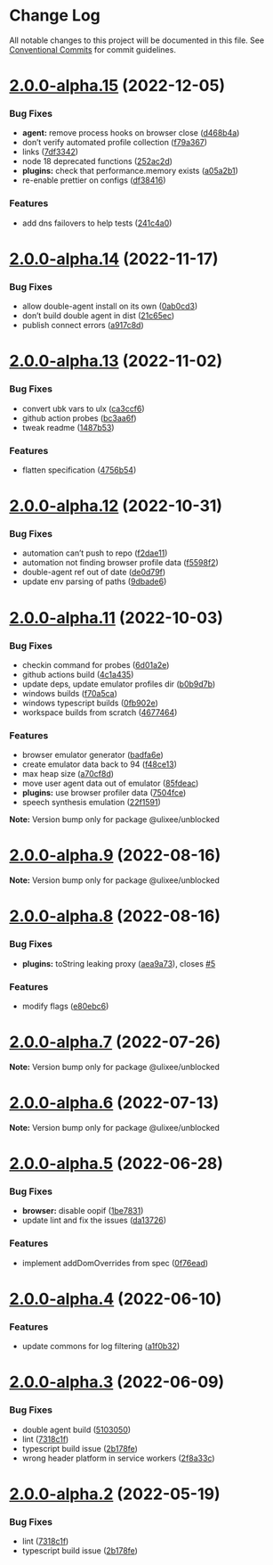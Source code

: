 # Change Log

All notable changes to this project will be documented in this file.
See [Conventional Commits](https://conventionalcommits.org) for commit guidelines.

# [2.0.0-alpha.15](https://github.com/ulixee/ulixee/compare/v2.0.0-alpha.14...v2.0.0-alpha.15) (2022-12-05)


### Bug Fixes

* **agent:** remove process hooks on browser close ([d468b4a](https://github.com/ulixee/ulixee/commit/d468b4aba38b0f3cd800b1dc241586265ff13a38))
* don’t verify automated profile collection ([f79a367](https://github.com/ulixee/ulixee/commit/f79a367a13d59fd7d355d959a5e90df52b48f146))
* links ([7df3342](https://github.com/ulixee/ulixee/commit/7df3342339ce3f2d594d634ba9c8c1c5b617737b))
* node 18 deprecated functions ([252ac2d](https://github.com/ulixee/ulixee/commit/252ac2dfd3c46c58ed8261b69e72da074f45ca92))
* **plugins:** check that performance.memory exists ([a05a2b1](https://github.com/ulixee/ulixee/commit/a05a2b1f74aa86ec000427427eeb799f77a4cd74))
* re-enable prettier on configs ([df38416](https://github.com/ulixee/ulixee/commit/df38416e59d83134f9114701dfda778bfa23fe36))


### Features

* add dns failovers to help tests ([241c4a0](https://github.com/ulixee/ulixee/commit/241c4a0b0c3a34ec2ea0d10cc9972f779ba1082e))





# [2.0.0-alpha.14](https://github.com/ulixee/ulixee/compare/v2.0.0-alpha.13...v2.0.0-alpha.14) (2022-11-17)


### Bug Fixes

* allow double-agent install on its own ([0ab0cd3](https://github.com/ulixee/ulixee/commit/0ab0cd3968199485342f97a006ec40a3855d6331))
* don’t build double agent in dist ([21c65ec](https://github.com/ulixee/ulixee/commit/21c65ec3ef2ac1865d5383dd298885d04d40ea38))
* publish connect errors ([a917c8d](https://github.com/ulixee/ulixee/commit/a917c8dca16ac9220f8d6e4aab41f5fa71d1bc9b))





# [2.0.0-alpha.13](https://github.com/ulixee/ulixee/compare/v2.0.0-alpha.12...v2.0.0-alpha.13) (2022-11-02)


### Bug Fixes

* convert ubk vars to ulx ([ca3ccf6](https://github.com/ulixee/ulixee/commit/ca3ccf6f6d6b8783507f4155d8b5b9a7bbee0313))
* github action probes ([bc3aa6f](https://github.com/ulixee/ulixee/commit/bc3aa6fbe62a9b2335e34e9bad3d359d4884ca8f))
* tweak readme ([1487b53](https://github.com/ulixee/ulixee/commit/1487b534bb679efad2c7df5254f8bfbfec28fbfd))


### Features

* flatten specification ([4756b54](https://github.com/ulixee/ulixee/commit/4756b546f081373dc66869dab543e306caad32a6))





# [2.0.0-alpha.12](https://github.com/ulixee/ulixee/compare/v2.0.0-alpha.11...v2.0.0-alpha.12) (2022-10-31)


### Bug Fixes

* automation can’t push to repo ([f2dae11](https://github.com/ulixee/ulixee/commit/f2dae111334aa8f6dfd38e7adb64c322bd6986c9))
* automation not finding browser profile data ([f5598f2](https://github.com/ulixee/ulixee/commit/f5598f2f1dd03cea8b974232e08da7f488acb52b))
* double-agent ref out of date ([de0d79f](https://github.com/ulixee/ulixee/commit/de0d79fb37590463724f1b57bef70d6e6f3d62a9))
* update env parsing of paths ([9dbade6](https://github.com/ulixee/ulixee/commit/9dbade6214ac1abb00eec47c7e1b16669b558a58))





# [2.0.0-alpha.11](https://github.com/ulixee/ulixee/compare/v2.0.0-alpha.10...v2.0.0-alpha.11) (2022-10-03)


### Bug Fixes

* checkin command for probes ([6d01a2e](https://github.com/ulixee/ulixee/commit/6d01a2e90c682f0fa62732ae6c4510a573a365c4))
* github actions build ([4c1a435](https://github.com/ulixee/ulixee/commit/4c1a4351be2ca3d1e7c0bfb37de9e805af93b150))
* update deps, update emulator profiles dir ([b0b9d7b](https://github.com/ulixee/ulixee/commit/b0b9d7b7294cf60b462b5b6756f5447b578cbe22))
* windows builds ([f70a5ca](https://github.com/ulixee/ulixee/commit/f70a5cac40010d88a876e54664e249d8d49b6531))
* windows typescript builds ([0fb902e](https://github.com/ulixee/ulixee/commit/0fb902edfcf6427c2c7fc1b0fcc131815a367bf5))
* workspace builds from scratch ([4677464](https://github.com/ulixee/ulixee/commit/46774643e0aad907817236323a96936ebefa8b7e))


### Features

* browser emulator generator ([badfa6e](https://github.com/ulixee/ulixee/commit/badfa6ed2397c2dd1dfcff78bd44cc5adca6a130))
* create emulator data back to 94 ([f48ce13](https://github.com/ulixee/ulixee/commit/f48ce136b815e261a25008cf3ba50093ccebc177))
* max heap size ([a70cf8d](https://github.com/ulixee/ulixee/commit/a70cf8dfc2fadb04bd2225505c60eb12ae7c7e20))
* move user agent data out of emulator ([85fdeac](https://github.com/ulixee/ulixee/commit/85fdeacc0aef4343cd0d0abec87eecc783cd7d85))
* **plugins:** use browser profiler data ([7504fce](https://github.com/ulixee/ulixee/commit/7504fce1e9778e3dfdf4d71c5dce0602a62bfda0))
* speech synthesis emulation ([22f1591](https://github.com/ulixee/ulixee/commit/22f1591c5efbd10789c844fc28f18e0364d0443f))







**Note:** Version bump only for package @ulixee/unblocked





# [2.0.0-alpha.9](https://github.com/ulixee/ulixee/compare/v2.0.0-alpha.8...v2.0.0-alpha.9) (2022-08-16)

**Note:** Version bump only for package @ulixee/unblocked





# [2.0.0-alpha.8](https://github.com/ulixee/ulixee/compare/v2.0.0-alpha.7...v2.0.0-alpha.8) (2022-08-16)


### Bug Fixes

* **plugins:** toString leaking proxy ([aea9a73](https://github.com/ulixee/ulixee/commit/aea9a735ed4b19b884140ab68348683a13b786c6)), closes [#5](https://github.com/ulixee/ulixee/issues/5)


### Features

* modify flags ([e80ebc6](https://github.com/ulixee/ulixee/commit/e80ebc607f75026668803e5f46531d0754aeb65d))





# [2.0.0-alpha.7](https://github.com/ulixee/ulixee/compare/v2.0.0-alpha.6...v2.0.0-alpha.7) (2022-07-26)

**Note:** Version bump only for package @ulixee/unblocked





# [2.0.0-alpha.6](https://github.com/ulixee/ulixee/compare/v2.0.0-alpha.5...v2.0.0-alpha.6) (2022-07-13)

**Note:** Version bump only for package @ulixee/unblocked





# [2.0.0-alpha.5](https://github.com/ulixee/ulixee/compare/v2.0.0-alpha.4...v2.0.0-alpha.5) (2022-06-28)


### Bug Fixes

* **browser:** disable oopif ([1be7831](https://github.com/ulixee/ulixee/commit/1be7831d4373d433ef5e7d9b282c3306c898e0e5))
* update lint and fix the issues ([da13726](https://github.com/ulixee/ulixee/commit/da13726fa4bd6791e1c9f3a32580dea09bd89572))


### Features

* implement addDomOverrides from spec ([0f76ead](https://github.com/ulixee/ulixee/commit/0f76eadea61c16d40e14ffceeec276a4b65c0071))





# [2.0.0-alpha.4](https://github.com/ulixee/ulixee/compare/v2.0.0-alpha.3...v2.0.0-alpha.4) (2022-06-10)


### Features

* update commons for log filtering ([a1f0b32](https://github.com/ulixee/ulixee/commit/a1f0b3273144250aaa72f6950e76db016a5d074f))





# [2.0.0-alpha.3](https://github.com/ulixee/ulixee/compare/v2.0.0-alpha.1...v2.0.0-alpha.3) (2022-06-09)


### Bug Fixes

* double agent build ([5103050](https://github.com/ulixee/ulixee/commit/510305084c8e2d20d9dc8380913ab15676b2fcc8))
* lint ([7318c1f](https://github.com/ulixee/ulixee/commit/7318c1f7883679a9a26cf0725e016c52fa8a7f6f))
* typescript build issue ([2b178fe](https://github.com/ulixee/ulixee/commit/2b178fe2d30923a7a970636a42ab9e78bbaa79a3))
* wrong header platform in service workers ([2f8a33c](https://github.com/ulixee/ulixee/commit/2f8a33c1e130614429e83cd1fb3c7839a46974b2))





# [2.0.0-alpha.2](https://github.com/ulixee/ulixee/compare/v2.0.0-alpha.1...v2.0.0-alpha.2) (2022-05-19)


### Bug Fixes

* lint ([7318c1f](https://github.com/ulixee/ulixee/commit/7318c1f7883679a9a26cf0725e016c52fa8a7f6f))
* typescript build issue ([2b178fe](https://github.com/ulixee/ulixee/commit/2b178fe2d30923a7a970636a42ab9e78bbaa79a3))
